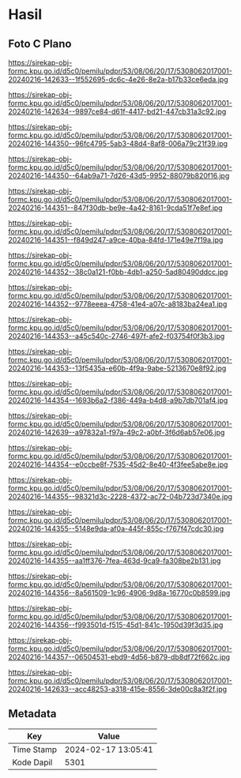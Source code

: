 # Hasil

## Foto C Plano

https://sirekap-obj-formc.kpu.go.id/d5c0/pemilu/pdpr/53/08/06/20/17/5308062017001-20240216-142633--1f552695-dc6c-4e26-8e2a-b17b33ce6eda.jpg

https://sirekap-obj-formc.kpu.go.id/d5c0/pemilu/pdpr/53/08/06/20/17/5308062017001-20240216-142634--9897ce84-d61f-4417-bd21-447cb31a3c92.jpg

https://sirekap-obj-formc.kpu.go.id/d5c0/pemilu/pdpr/53/08/06/20/17/5308062017001-20240216-144350--96fc4795-5ab3-48d4-8af8-006a79c21f39.jpg

https://sirekap-obj-formc.kpu.go.id/d5c0/pemilu/pdpr/53/08/06/20/17/5308062017001-20240216-144350--64ab9a71-7d26-43d5-9952-88079b820f16.jpg

https://sirekap-obj-formc.kpu.go.id/d5c0/pemilu/pdpr/53/08/06/20/17/5308062017001-20240216-144351--847f30db-be9e-4a42-8161-9cda51f7e8ef.jpg

https://sirekap-obj-formc.kpu.go.id/d5c0/pemilu/pdpr/53/08/06/20/17/5308062017001-20240216-144351--f849d247-a9ce-40ba-84fd-171e49e7f19a.jpg

https://sirekap-obj-formc.kpu.go.id/d5c0/pemilu/pdpr/53/08/06/20/17/5308062017001-20240216-144352--38c0a121-f0bb-4db1-a250-5ad80490ddcc.jpg

https://sirekap-obj-formc.kpu.go.id/d5c0/pemilu/pdpr/53/08/06/20/17/5308062017001-20240216-144352--9778eeea-4758-41e4-a07c-a8183ba24ea1.jpg

https://sirekap-obj-formc.kpu.go.id/d5c0/pemilu/pdpr/53/08/06/20/17/5308062017001-20240216-144353--a45c540c-2746-497f-afe2-f03754f0f3b3.jpg

https://sirekap-obj-formc.kpu.go.id/d5c0/pemilu/pdpr/53/08/06/20/17/5308062017001-20240216-144353--13f5435a-e60b-4f9a-9abe-5213670e8f92.jpg

https://sirekap-obj-formc.kpu.go.id/d5c0/pemilu/pdpr/53/08/06/20/17/5308062017001-20240216-144354--1693b6a2-f386-449a-b4d8-a9b7db701af4.jpg

https://sirekap-obj-formc.kpu.go.id/d5c0/pemilu/pdpr/53/08/06/20/17/5308062017001-20240216-142639--a97832a1-f97a-49c2-a0bf-3f6d6ab57e06.jpg

https://sirekap-obj-formc.kpu.go.id/d5c0/pemilu/pdpr/53/08/06/20/17/5308062017001-20240216-144354--e0ccbe8f-7535-45d2-8e40-4f3fee5abe8e.jpg

https://sirekap-obj-formc.kpu.go.id/d5c0/pemilu/pdpr/53/08/06/20/17/5308062017001-20240216-144355--98321d3c-2228-4372-ac72-04b723d7340e.jpg

https://sirekap-obj-formc.kpu.go.id/d5c0/pemilu/pdpr/53/08/06/20/17/5308062017001-20240216-144355--5148e9da-af0a-445f-855c-f767f47cdc30.jpg

https://sirekap-obj-formc.kpu.go.id/d5c0/pemilu/pdpr/53/08/06/20/17/5308062017001-20240216-144355--aa1ff376-7fea-463d-9ca9-fa308be2b131.jpg

https://sirekap-obj-formc.kpu.go.id/d5c0/pemilu/pdpr/53/08/06/20/17/5308062017001-20240216-144356--8a561509-1c96-4906-9d8a-16770c0b8599.jpg

https://sirekap-obj-formc.kpu.go.id/d5c0/pemilu/pdpr/53/08/06/20/17/5308062017001-20240216-144356--f993501d-f515-45d1-841c-1950d39f3d35.jpg

https://sirekap-obj-formc.kpu.go.id/d5c0/pemilu/pdpr/53/08/06/20/17/5308062017001-20240216-144357--06504531-ebd9-4d56-b879-db8df72f662c.jpg

https://sirekap-obj-formc.kpu.go.id/d5c0/pemilu/pdpr/53/08/06/20/17/5308062017001-20240216-142633--acc48253-a318-415e-8556-3de00c8a3f2f.jpg


## Metadata

| Key        | Value               |
| ---------- | ------------------- |
| Time Stamp | 2024-02-17 13:05:41 |
| Kode Dapil | 5301                |



